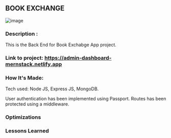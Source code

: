 ## BOOK EXCHANGE

![image](images/i.png)

### Description :
This is the Back End for Book Exchabge App project. <br>

### Link to project: https://admin-dashboard-mernstack.netlify.app

### How It's Made:
Tech used: Node JS, Express JS, MongoDB.

User authentication has been implemented using Passport. Routes has been protected using a middleware.

### Optimizations

### Lessons Learned


